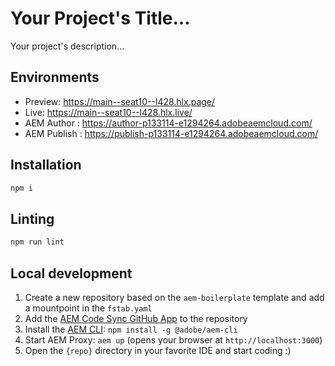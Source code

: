 # Your Project's Title...
Your project's description...

## Environments
- Preview: https://main--seat10--l428.hlx.page/
- Live: https://main--seat10--l428.hlx.live/
- AEM Author : https://author-p133114-e1294264.adobeaemcloud.com/
- AEM Publish : https://publish-p133114-e1294264.adobeaemcloud.com/

## Installation

```sh
npm i
```

## Linting

```sh
npm run lint
```

## Local development

1. Create a new repository based on the `aem-boilerplate` template and add a mountpoint in the `fstab.yaml`
1. Add the [AEM Code Sync GitHub App](https://github.com/apps/aem-code-sync) to the repository
1. Install the [AEM CLI](https://github.com/adobe/helix-cli): `npm install -g @adobe/aem-cli`
1. Start AEM Proxy: `aem up` (opens your browser at `http://localhost:3000`)
1. Open the `{repo}` directory in your favorite IDE and start coding :)

